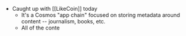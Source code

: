 - Caught up with [[LikeCoin]] today
	- It's a Cosmos "app chain" focused on storing metadata around content -- journalism, books, etc.
	- All of the conte